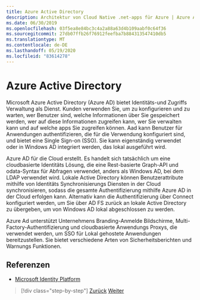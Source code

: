 ```yaml
---
title: Azure Active Directory
description: Architektur von Cloud Native .net-apps für Azure | Azure Active Directory
ms.date: 06/30/2019
ms.openlocfilehash: 03f5ea8e84bc3c4a2a88a63d4b109aabf0c64f36
ms.sourcegitcommit: 27db07ffb26f76912feefba7b884313547410db5
ms.translationtype: MT
ms.contentlocale: de-DE
ms.lasthandoff: 05/19/2020
ms.locfileid: "83614278"
---
```

# <a name="azure-active-directory"></a>Azure Active Directory

Microsoft Azure Active Directory (Azure AD) bietet Identitäts-und Zugriffs Verwaltung als Dienst. Kunden verwenden Sie, um zu konfigurieren und zu warten, wer Benutzer sind, welche Informationen über Sie gespeichert werden, wer auf diese Informationen zugreifen kann, wer Sie verwalten kann und auf welche apps Sie zugreifen können. Aad kann Benutzer für Anwendungen authentifizieren, die für die Verwendung konfiguriert sind, und bietet eine Single Sign-on (SSO). Sie kann eigenständig verwendet oder in Windows AD integriert werden, das lokal ausgeführt wird.

Azure AD für die Cloud erstellt. Es handelt sich tatsächlich um eine cloudbasierte Identitäts Lösung, die eine Rest-basierte Graph-API und odata-Syntax für Abfragen verwendet, anders als Windows AD, bei dem LDAP verwendet wird. Lokale Active Directory können Benutzerattribute mithilfe von Identitäts Synchronisierungs Diensten in der Cloud synchronisieren, sodass die gesamte Authentifizierung mithilfe Azure AD in der Cloud erfolgen kann. Alternativ kann die Authentifizierung über Connect konfiguriert werden, um Sie über AD FS zurück an lokale Active Directory zu übergeben, um von Windows AD lokal abgeschlossen zu werden.

Azure Ad unterstützt Unternehmens Branding-Anmelde Bildschirme, Multi-Factory-Authentifizierung und cloudbasierte Anwendungs Proxys, die verwendet werden, um SSO für Lokal gehostete Anwendungen bereitzustellen. Sie bietet verschiedene Arten von Sicherheitsberichten und Warnungs Funktionen.

## <a name="references"></a>Referenzen

- [Microsoft Identity Platform](https://docs.microsoft.com/azure/active-directory/develop/)

>[!div class="step-by-step"]
>[Zurück](authentication-authorization.md)
>[Weiter](identity-server.md)
